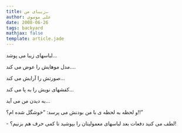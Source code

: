 ```yaml
---
title: زیبای من…
author: علی موسوی
date: 2008-06-26
tags: backyard
mathjax: false
template: article.jade
---
```


لباسهای زیبا می پوشد…

مدل موهایش را عوض می کند….

صورتش را آرایش می کند…

کفشهای نویش را به پا می کند…

به دیدن من می آید...

و لحظه به لحظه ی با من بودنش می پرسد: “خوشگل شده ام؟!!”

\- لطف می کنید دفعات بعد لباسهای معمولیتان را بپوشید تا کمی حرف هم بزنیم؟!
